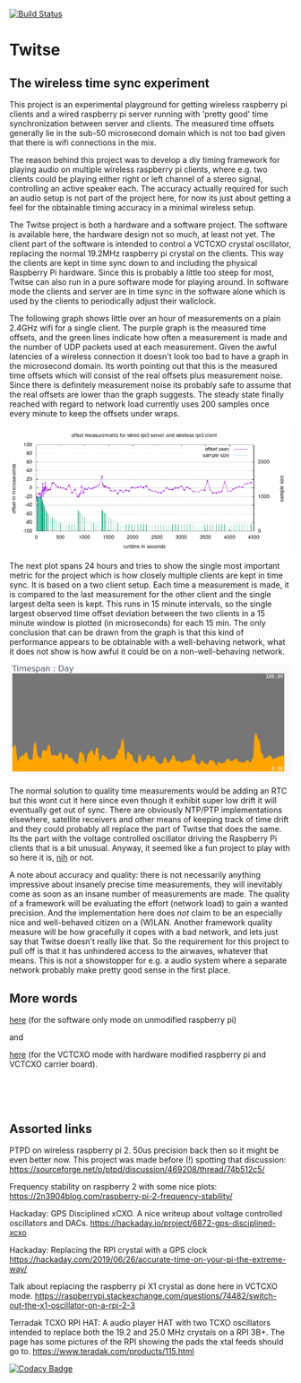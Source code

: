 [![Build Status](https://travis-ci.org/bjerrep/twitse.svg?branch=master)](https://travis-ci.org/bjerrep/twitse)

# Twitse

## The wireless time sync experiment
This project is an experimental playground for getting wireless raspberry pi clients and a wired raspberry pi server running with 'pretty good' time synchronization between server and clients. The measured time offsets generally lie in the sub-50 microsecond domain which is not too bad given that there is wifi connections in the mix.

The reason behind this project was to develop a diy timing framework for playing audio on multiple wireless raspberry pi clients, where e.g. two clients could be playing either right or left channel of a stereo signal, controlling an active speaker each. The accuracy actually required for such an audio setup is not part of the project here, for now its just about getting a feel for the obtainable timing accuracy in a minimal wireless setup.

The Twitse project is both a hardware and a software project. The software is available here, the hardware design not so much, at least not yet. The client part of the software is intended to control a VCTCXO crystal oscillator, replacing the normal 19.2MHz raspberry pi crystal on the clients. This way the clients are kept in time sync down to and including the physical Raspberry Pi hardware. Since this is probably a little too steep for most, Twitse can also run in a pure software mode for playing around. In software mode the clients and server are in time sync in the software alone which is used by the clients to periodically adjust their wallclock.

The following graph shows little over an hour of measurements on a plain 2.4GHz wifi for a single client. The purple graph is the measured time offsets, and the green lines indicate how often a measurement is made and the number of UDP packets used at each measurement. Given the awful latencies of a wireless connection it doesn't look too bad to have a graph in the microsecond domain. Its worth pointing out that this is the measured time offsets which will consist of the real offsets plus measurement noise. Since there is definitely measurement noise its probably safe to assume that the real offsets are lower than the graph suggests. The steady state finally reached with regard to network load currently uses 200 samples once every minute to keep the offsets under wraps.

<p align="center"><img src="dataanalysis/data/1hour_vctcxo_rpi3bplus_2/server/one_hour_measurements.png"></p>

The next plot spans 24 hours and tries to show the single most important metric for the project which is how closely multiple clients are kept in time sync. It is based on a two client setup. Each time a measurement is made, it is compared to the last measurement for the other client and the single largest delta seen is kept. This runs in 15 minute intervals, so the single largest observed time offset deviation between the two clients in a 15 minute window is plotted (in microseconds) for each 15 min. The only conclusion that can be drawn from the graph is that this kind of performance appears to be obtainable with a well-behaving network, what it does not show is how awful it could be on a non-well-behaving network.

<p align="center"><img src="doc/images/one_day_max_delta.png"></p>

The normal solution to quality time measurements would be adding an RTC but this wont cut it here since even though it exhibit super low drift it will eventually get out of sync. There are obviously NTP/PTP implementations elsewhere, satellite receivers and other means of keeping track of time drift and they could probably all replace the part of Twitse that does the same. Its the part with the voltage controlled oscillator driving the Raspberry Pi clients that is a bit unusual. Anyway, it seemed like a fun project to play with so here it is, [nih](https://en.wikipedia.org/wiki/Not_invented_here#In_computing) or not.

A note about accuracy and quality: there is not necessarily anything impressive about insanely precise time measurements, they will inevitably come as soon as an insane number of measurements are made. The quality of a framework will be evaluating the effort (network load) to gain a wanted precision. And the implementation here does _not_ claim to be an especially nice and well-behaved citizen on a (W)LAN. Another framework quality measure will be how gracefully it copes with a bad network, and lets just say that Twitse doesn't really like that. So the requirement for this project to pull off is that it has unhindered access to the airwaves, whatever that means. This is not a showstopper for e.g. a audio system where a separate network probably make pretty good sense in the first place.


## More words

[here](doc/software.md) (for the software only mode on unmodified raspberry pi) 

and 

[here](doc/VCTCXO.md) (for the VCTCXO mode with hardware modified raspberry pi and VCTCXO carrier board).

<br /><br /><br />

## Assorted links
PTPD on wireless raspberry pi 2. 50us precision back then so it might be even better now. This project was made before (!) spotting that discussion:
https://sourceforge.net/p/ptpd/discussion/469208/thread/74b512c5/

Frequency stability on raspberry 2 with some nice plots:
https://2n3904blog.com/raspberry-pi-2-frequency-stability/

Hackaday: GPS Disciplined xCXO. A nice writeup about voltage controlled oscillators and DACs.
https://hackaday.io/project/6872-gps-disciplined-xcxo

Hackaday: Replacing the RPI crystal with a GPS clock
https://hackaday.com/2019/06/26/accurate-time-on-your-pi-the-extreme-way/

Talk about replacing the raspberry pi X1 crystal as done here in VCTCXO mode.
https://raspberrypi.stackexchange.com/questions/74482/switch-out-the-x1-oscillator-on-a-rpi-2-3

Terradak TCXO RPI HAT: A audio player HAT with two TCXO oscillators intended to replace both the 19.2 and 25.0 MHz crystals on a RPI 3B+. The page has some pictures of the RPI showing the pads the xtal feeds should go to.
https://www.teradak.com/products/115.html


[![Codacy Badge](https://api.codacy.com/project/badge/Grade/1f1ddf68d54641658fba20d23c885ad3)](https://www.codacy.com/app/bjerrep/twitse?utm_source=github.com&amp;utm_medium=referral&amp;utm_content=bjerrep/twitse&amp;utm_campaign=Badge_Grade)